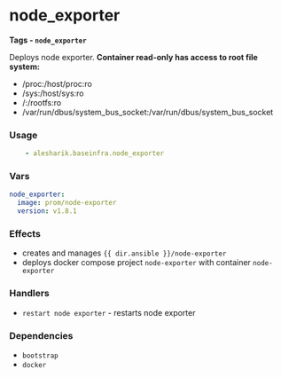 # node_exporter
__Tags - `node_exporter`__

Deploys node exporter. **Container read-only has access to root file system:**

- /proc:/host/proc:ro
- /sys:/host/sys:ro
- /:/rootfs:ro
- /var/run/dbus/system_bus_socket:/var/run/dbus/system_bus_socket

### Usage
```yaml
    - alesharik.baseinfra.node_exporter
```

### Vars
```yaml
node_exporter:
  image: prom/node-exporter
  version: v1.8.1
```

### Effects
- creates and manages `{{ dir.ansible }}/node-exporter`
- deploys docker compose project `node-exporter` with container `node-exporter`

### Handlers
- `restart node exporter` - restarts node exporter

### Dependencies
- `bootstrap`
- `docker`